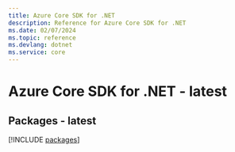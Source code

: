 ```yaml
---
title: Azure Core SDK for .NET
description: Reference for Azure Core SDK for .NET
ms.date: 02/07/2024
ms.topic: reference
ms.devlang: dotnet
ms.service: core
---
```

# Azure Core SDK for .NET - latest
## Packages - latest
[!INCLUDE [packages](core-index.md)]
